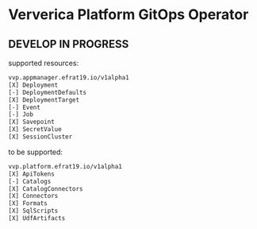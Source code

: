 # Ververica Platform GitOps Operator
## DEVELOP IN PROGRESS
supported resources:
```bash
vvp.appmanager.efrat19.io/v1alpha1
[X] Deployment
[-] DeploymentDefaults
[X] DeploymentTarget
[-] Event
[-] Job
[X] Savepoint
[X] SecretValue
[X] SessionCluster
```
to be supported:
```bash
vvp.platform.efrat19.io/v1alpha1
[X] ApiTokens
[-] Catalogs
[X] CatalogConnectors
[X] Connectors
[X] Formats
[X] SqlScripts
[X] UdfArtifacts
```